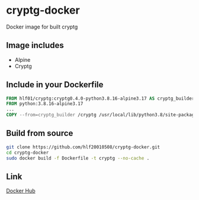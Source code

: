 # cryptg-docker
Docker image for built cryptg

## Image includes
- Alpine
- Cryptg

## Include in your Dockerfile
```Dockerfile
FROM hlf01/cryptg:cryptg0.4.0-python3.8.16-alpine3.17 AS cryptg_builder
FROM python:3.8.16-alpine3.17
...
COPY --from=cryptg_builder /cryptg /usr/local/lib/python3.8/site-packages
```

## Build from source
```sh
git clone https://github.com/hlf20010508/cryptg-docker.git
cd cryptg-docker
sudo docker build -f Dockerfile -t cryptg --no-cache .
```

## Link
[Docker Hub](https://hub.docker.com/repository/docker/hlf01/cryptg)
